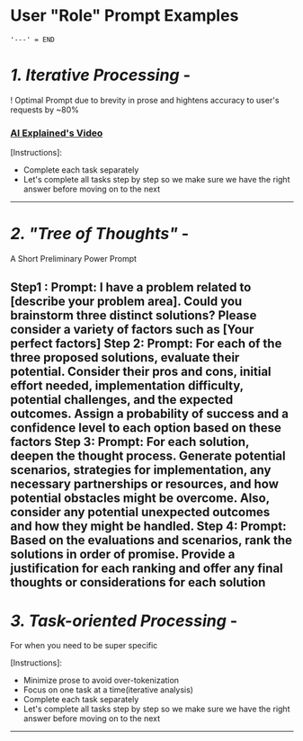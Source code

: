 # User "Role" Prompt Examples
` '---' = END `

# *1. Iterative Processing* - 
   ! Optimal Prompt due to brevity in prose and hightens accuracy to user's requests by ~80% 
   ### [AI Explained's Video](https://www.youtube.com/watch?v=wVzuvf9D9BU)

[Instructions]:
- Complete each task separately 
- Let's complete all tasks step by step so we make sure we have the right answer before moving on to the next
---


# *2. "Tree of Thoughts"* - 
   A Short Preliminary Power Prompt

Step1 :
Prompt: I have a problem related to [describe your problem area]. Could you brainstorm three distinct solutions? Please consider a variety of factors such as [Your perfect factors]
Step 2:
Prompt: For each of the three proposed solutions, evaluate their potential. Consider their pros and cons, initial effort needed, implementation difficulty, potential challenges, and the expected outcomes. Assign a probability of success and a confidence level to each option based on these factors
Step 3:
Prompt: For each solution, deepen the thought process. Generate potential scenarios, strategies for implementation, any necessary partnerships or resources, and how potential obstacles might be overcome. Also, consider any potential unexpected outcomes and how they might be handled.
Step 4:
Prompt: Based on the evaluations and scenarios, rank the solutions in order of promise. Provide a justification for each ranking and offer any final thoughts or considerations for each solution
---


# *3. Task-oriented Processing* -
   For when you need to be super specific

[Instructions]:
- Minimize prose to avoid over-tokenization
- Focus on one task at a time(iterative analysis)
- Complete each task separately 
- Let's complete all tasks step by step so we make sure we have the right answer before moving on to the next
---
